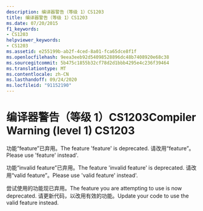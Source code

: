 ```yaml
---
description: 编译器警告（等级 1）CS1203
title: 编译器警告（等级 1）CS1203
ms.date: 07/20/2015
f1_keywords:
- CS1203
helpviewer_keywords:
- CS1203
ms.assetid: e255199b-ab2f-4ced-8a01-fca65dce8f1f
ms.openlocfilehash: 9eea3eeb92d54098528896dc48b7408920e68c38
ms.sourcegitcommit: 5b475c1855b32cf78d2d1bbb4295e4c236f39464
ms.translationtype: MT
ms.contentlocale: zh-CN
ms.lasthandoff: 09/24/2020
ms.locfileid: "91152190"
---
```

# <a name="compiler-warning-level-1-cs1203"></a><span data-ttu-id="22467-103">编译器警告（等级 1）CS1203</span><span class="sxs-lookup"><span data-stu-id="22467-103">Compiler Warning (level 1) CS1203</span></span>

<span data-ttu-id="22467-104">功能“feature”已弃用。</span><span class="sxs-lookup"><span data-stu-id="22467-104">The feature 'feature' is deprecated.</span></span> <span data-ttu-id="22467-105">请改用“feature”。</span><span class="sxs-lookup"><span data-stu-id="22467-105">Please use 'feature' instead'.</span></span>  
  
 <span data-ttu-id="22467-106">功能“invalid feature”已弃用。</span><span class="sxs-lookup"><span data-stu-id="22467-106">The feature 'invalid feature' is deprecated.</span></span> <span data-ttu-id="22467-107">请改用“valid feature”。</span><span class="sxs-lookup"><span data-stu-id="22467-107">Please use 'valid feature' instead'.</span></span>  
  
 <span data-ttu-id="22467-108">尝试使用的功能现已弃用。</span><span class="sxs-lookup"><span data-stu-id="22467-108">The feature you are attempting to use is now deprecated.</span></span> <span data-ttu-id="22467-109">请更新代码，以改用有效的功能。</span><span class="sxs-lookup"><span data-stu-id="22467-109">Update your code to use the valid feature instead.</span></span>
